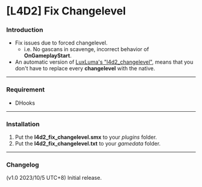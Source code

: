 # [L4D2] Fix Changelevel

### Introduction
- Fix issues due to forced changelevel.
	- i.e. No gascans in scavenge, incorrect behavior of **OnGameplayStart**.
- An automatic version of [LuxLuma's "l4d2_changelevel"](https://forums.alliedmods.net/showthread.php?p=2669850), means that you don't have to replace every **changelevel** with the native.

<hr>

### Requirement
- DHooks

<hr>

### Installation
1. Put the **l4d2_fix_changelevel.smx** to your _plugins_ folder.
2. Put the **l4d2_fix_changelevel.txt** to your _gamedata_ folder.

<hr>

### Changelog
(v1.0 2023/10/5 UTC+8) Initial release.
